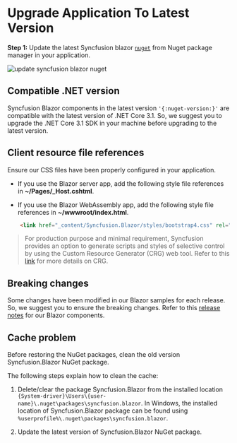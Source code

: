 # Upgrade Application To Latest Version

**Step 1:** Update the latest Syncfusion blazor [`nuget`](https://www.nuget.org/packages/Syncfusion.Blazor/) from Nuget package manager in your application.

![update syncfusion blazor nuget](../images/upgrade-version.PNG)

## Compatible .NET version

Syncfusion Blazor components in the latest version `'{:nuget-version:}'` are compatible with the latest version of .NET Core 3.1. So, we suggest you to upgrade the .NET Core 3.1 SDK in your machine before upgrading to the latest version.

## Client resource file references

Ensure our CSS files have been properly configured in your application.

* If you use the Blazor server app, add the following style file references in **~/Pages/_Host.cshtml**.

* If you use the Blazor WebAssembly app, add the following style file references in **~/wwwroot/index.html**.

```html
    <link href="_content/Syncfusion.Blazor/styles/bootstrap4.css" rel="stylesheet" />
```

> For production purpose and minimal requirement, Syncfusion provides an option to generate scripts and styles of selective control by using the Custom Resource Generator (CRG) web tool. Refer to this [link](https://crg.syncfusion.com/) for more details on CRG.

## Breaking changes

Some changes have been modified in our Blazor samples for each release. So, we suggest you to ensure the breaking changes. Refer to this [release notes](https://blazor.syncfusion.com/documentation/release-notes/index/) for our Blazor components.

## Cache problem

Before restoring the NuGet packages, clean the old version Syncfusion.Blazor NuGet package.

The following steps explain how to clean the cache:

1. Delete/clear the package Syncfusion.Blazor from the installed location `{System-driver}\Users\{user-name}\.nuget\packages\syncfusion.blazor`. In Windows, the installed location of Syncfusion.Blazor package can be found using `%userprofile%\.nuget\packages\syncfusion.blazor`.

2. Update the latest version of Syncfusion.Blazor NuGet package.

